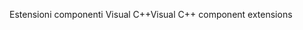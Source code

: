 <span data-ttu-id="113cc-101">Estensioni componenti Visual C++</span><span class="sxs-lookup"><span data-stu-id="113cc-101">Visual C++ component extensions</span></span>